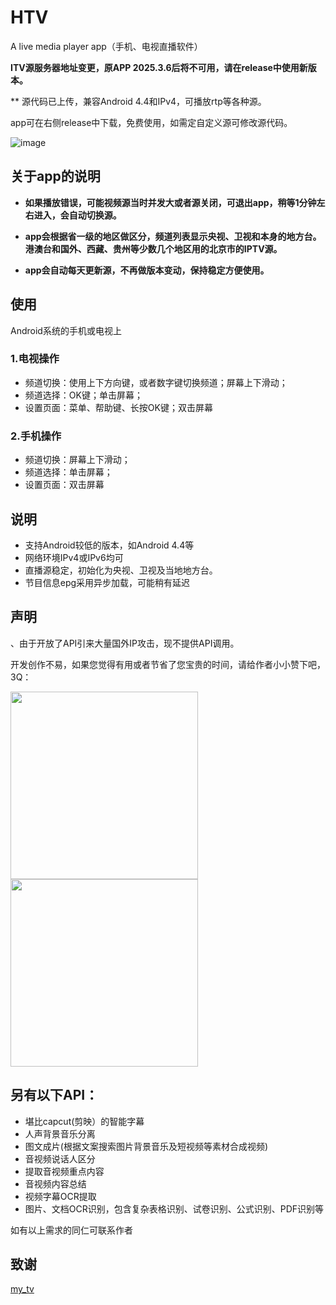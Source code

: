 
# HTV
A live media player app（手机、电视直播软件）

**ITV源服务器地址变更，原APP 2025.3.6后将不可用，请在release中使用新版本。**

** 源代码已上传，兼容Android 4.4和IPv4，可播放rtp等各种源。

app可在右侧release中下载，免费使用，如需定自定义源可修改源代码。

![image](https://img2024.cnblogs.com/blog/33211/202405/33211-20240505115550874-1758625402.png)

## 关于app的说明
-  **如果播放错误，可能视频源当时并发大或者源关闭，可退出app，稍等1分钟左右进入，会自动切换源。**

-  **app会根据省一级的地区做区分，频道列表显示央视、卫视和本身的地方台。港澳台和国外、西藏、贵州等少数几个地区用的北京市的IPTV源。**

- **app会自动每天更新源，不再做版本变动，保持稳定方便使用。**

## 使用

Android系统的手机或电视上

### 1.电视操作
+ 频道切换：使用上下方向键，或者数字键切换频道；屏幕上下滑动；
+ 频道选择：OK键；单击屏幕；
+ 设置页面：菜单、帮助键、长按OK键；双击屏幕

### 2.手机操作
+ 频道切换：屏幕上下滑动；
+ 频道选择：单击屏幕；
+ 设置页面：双击屏幕

## 说明

+ 支持Android较低的版本，如Android 4.4等
+ 网络环境IPv4或IPv6均可
+ 直播源稳定，初始化为央视、卫视及当地地方台。
+ 节目信息epg采用异步加载，可能稍有延迟

## 声明

、由于开放了API引来大量国外IP攻击，现不提供API调用。

开发创作不易，如果您觉得有用或者节省了您宝贵的时间，请给作者小小赞下吧，3Q：
<p>
<img src="https://img2024.cnblogs.com/blog/33211/202405/33211-20240511115250248-1117416631.jpg" style="width: 300px; height: 300px;"/>
<img src="https://img2024.cnblogs.com/blog/33211/202405/33211-20240511115429872-844027794.jpg" style="width: 300px; height: 300px;"/>
</p>

## 另有以下API：
* 堪比capcut(剪映）的智能字幕
* 人声背景音乐分离
* 图文成片(根据文案搜索图片背景音乐及短视频等素材合成视频)
* 音视频说话人区分
* 提取音视频重点内容
* 音视频内容总结
* 视频字幕OCR提取
* 图片、文档OCR识别，包含复杂表格识别、试卷识别、公式识别、PDF识别等

如有以上需求的同仁可联系作者

## 致谢
[my_tv](https://github.com/yaoxieyoulei/my_tv "my_tv")
